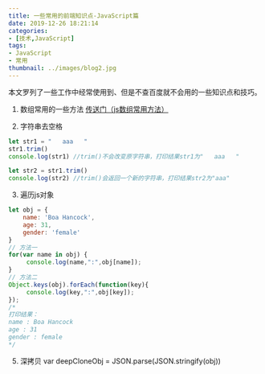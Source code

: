 ```yaml
---
title: 一些常用的前端知识点-JavaScript篇
date: 2019-12-26 18:21:14
categories:
- [技术,JavaScript]
tags:
- JavaScript
- 常用
thumbnail: ../images/blog2.jpg
---
```

本文罗列了一些工作中经常使用到、但是不查百度就不会用的一些知识点和技巧。
<!-- more -->
1. 数组常用的一些方法
[传送门（js数组常用方法）](https://wanghong.cool/2019/12/26/blog3)

2. 字符串去空格
```javascript
let str1 = "   aaa   "
str1.trim()
console.log(str1) //trim()不会改变原字符串，打印结果str1为"   aaa   "

let str2 = str1.trim()
console.log(str2) //trim()会返回一个新的字符串，打印结果str2为"aaa"
```

3. 遍历js对象
```javascript
let obj = {
    name: 'Boa Hancock',
    age: 31,
    gender: 'female'
}
// 方法一
for(var name in obj) {
     console.log(name,":",obj[name]);
}
// 方法二
Object.keys(obj).forEach(function(key){
     console.log(key,":",obj[key]);
});
/*
打印结果：
name : Boa Hancock
age : 31
gender : female
*/
```

5. 深拷贝
var deepCloneObj = JSON.parse(JSON.stringify(obj))



